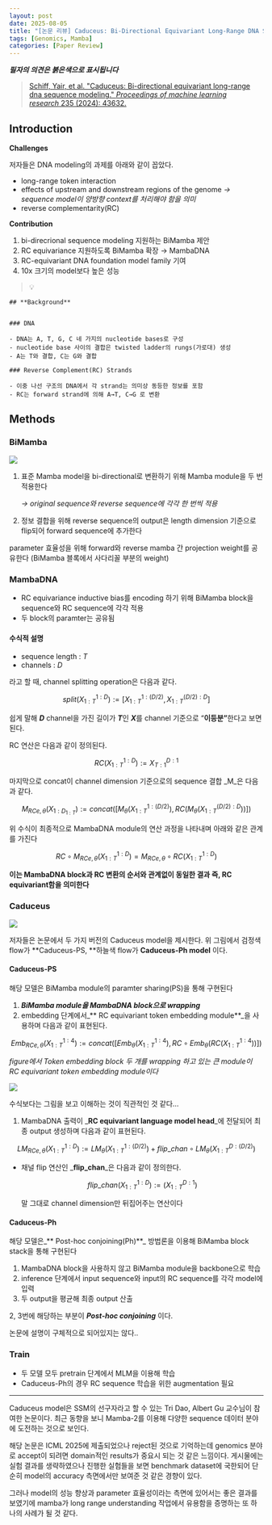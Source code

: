 ```yaml
---
layout: post
date: 2025-08-05
title: "[논문 리뷰] Caduceus: Bi-Directional Equivariant Long-Range DNA Sequence Modeling"
tags: [Genomics, Mamba]
categories: [Paper Review]
---
```


<span class="notion-red">_**필자의 의견은 붉은색으로 표시됩니다**_</span>


> [Schiff, Yair, et al. "Caduceus: Bi-directional equivariant long-range dna sequence modeling." ](https://pmc.ncbi.nlm.nih.gov/articles/PMC12189541/)[_Proceedings of machine learning research_](https://pmc.ncbi.nlm.nih.gov/articles/PMC12189541/)[ 235 (2024): 43632.](https://pmc.ncbi.nlm.nih.gov/articles/PMC12189541/)



## Introduction


**Challenges**


저자들은 DNA modeling의 과제를 아래와 같이 꼽았다.

- long-range token interaction
- effects of upstream and downstream regions of the genome 
_→ sequence model이 양방향 context를 처리해야 함을 의미_
- reverse complementarity(RC)

**Contribution**

1. bi-direcrional sequence modeling 지원하는 BiMamba 제안
1. RC equivariance 지원하도록 BiMamba 확장 → MambaDNA
1. RC-equivariant DNA foundation model family 기여
1. 10x 크기의 model보다 높은 성능

> 💡 


	## **Background**


	### DNA

	- DNA는 A, T, G, C 네 가지의 nucleotide bases로 구성
	- nucleotide base 사이의 결합은 twisted ladder의 rungs(가로대) 생성
	- A는 T와 결합, C는 G와 결합

	### Reverse Complement(RC) Strands

	- 이중 나선 구조의 DNA에서 각 strand는 의미상 동등한 정보를 포함
	- RC는 forward strand에 의해 A→T, C→G 로 변환


## Methods



### BiMamba


![](https://prod-files-secure.s3.us-west-2.amazonaws.com/542b861c-36a8-4051-84e5-8804b6728dba/2c247d59-7815-4980-99f0-8f0d21f445a7/image.png?X-Amz-Algorithm=AWS4-HMAC-SHA256&X-Amz-Content-Sha256=UNSIGNED-PAYLOAD&X-Amz-Credential=ASIAZI2LB466QGR36NQR%2F20250919%2Fus-west-2%2Fs3%2Faws4_request&X-Amz-Date=20250919T032600Z&X-Amz-Expires=3600&X-Amz-Security-Token=IQoJb3JpZ2luX2VjEE8aCXVzLXdlc3QtMiJIMEYCIQCPlveUu7g8qfZYqpmyde98FJMbDQ%2F1EmPZu4lkuRGUzAIhAOjI0Z%2BJ%2F%2BPgGGPdwBA2hZxdy0yte9eyFA9%2Bl9Cl47MPKogECMj%2F%2F%2F%2F%2F%2F%2F%2F%2F%2FwEQABoMNjM3NDIzMTgzODA1IgxE49MLg47KpdFNqbUq3APlv0J0%2Bqu7TfuwNR2ELQfjYkaVedoOEI7u9%2FRKz5l5DJ7%2FLc5qWklSGR2yvueQx%2BOG8%2FqV8Fk68Ch0gZpEukP3I5YJaX0wWFhsJfQsW3MVbW6oGBCYwg5LCMXH7rCCQuU%2FVuN4%2F9vHZe4POx3jyJSoc%2FcZGy%2FSUIZnxm%2F0VNdfq0nI%2BLUVnb79U0VXy48HEsQHh1NqfO6rHj%2B%2B83w%2FF4WkpuSVUKidh8E4d39F13WZXCeP9cFl%2BHliiP1fLz%2Bu6j3HwgMd%2FCJ7%2B5n0W0PsTdSRypbC979dE8VGsT3FAS4YEwFsiWRSRopnKiwkCzbAT5vqkqtcbJ4MHj1qime3QgTQ7haMahHllzZU%2BlRn9ihn41rbqM0ZyiwzX%2BDMvhbajzMrOwDEYfVGqt%2BCKK6%2Fj7DPmnUYvWNQVNgaBNSoPd%2BkApg7TsdyyVxgpFxzks5ZeMTnJKZQCP75va2LWHhyWiaxhBxS1ZBzI66Bm4VKYALSh1fC5kNu3SWHnJiZ5Vw588yAAWs%2FtUFZbkYKNKjvezVrE2nxdz3dYrMXxoYBPbyITUbD7Va9UOKCLynZYhd60McnPpZ73BeOk5frno%2FJ4pSBERhd3ntg6%2FFJOOSlFMFKpBhM90CzdcxWcckBFzDgm7LGBjqkAT5xmVd3eI67RhLapZpwe4pmnr7gLk5h84IzENzaeWJDmj5me9BIJkC5FDVBjHWXn99%2FSZcJQtG%2Fx6BCcpNsc9w%2FdMu%2FcqGCMlHJBbuJJwR6eIk%2FKMcAblxrIgoffUrMLBHxg%2BGSDNklI8GOY8ZAWqpEr80aiMYNYwIkIugUomPsiHHbuNK2SL5nWMWPe27Aa%2F2ZtLFvudR3IZ2niAr4F69HPCdb&X-Amz-Signature=34bd21c59307356f9fbeef0472cf361390ca651b971b0e356760e7efdb0acd84&X-Amz-SignedHeaders=host&x-amz-checksum-mode=ENABLED&x-id=GetObject)

1. 표준 Mamba model을 bi-directional로 변환하기 위해 Mamba module을 두 번 적용한다

	_→ original sequence와 reverse sequence에 각각 한 번씩 적용_

1. 정보 결합을 위해 reverse sequence의 output은 length dimension 기준으로 flip되어 forward sequence에 추가한다

parameter 효율성을 위해 forward와 reverse mamba 간 projection weight를 공유한다 (BiMamba 블록에서 사다리꼴 부분의 weight)



### MambaDNA

- RC equivariance inductive bias를 encoding 하기 위해 BiMamba block을 sequence와 RC sequence에 각각 적용
- 두 block의 paramter는 공유됨


#### 수식적 설명

- sequence length : _T_
- channels : _D_

라고 할 때,  channel splitting operation은 다음과 같다.


$$
split(X^{1:D}_{1:T}):=[X^{1:(D/2)}_{1:T},X^{(D/2):D}_{1:T}]
$$


<span class="notion-red">쉽게 말해 </span><span class="notion-red">_**D**_</span><span class="notion-red"> channel을 가진 길이가 </span><span class="notion-red">_**T**_</span><span class="notion-red">인 </span><span class="notion-red">_**X**_</span><span class="notion-red">를 channel 기준으로 “</span><span class="notion-red">**이등분”**</span><span class="notion-red">한다고 보면 된다.</span>


RC 연산은 다음과 같이 정의된다.


$$
RC(X^{1:D}_{1:T}):=X^{D:1}_{T:1}
$$


마지막으로 concat이 channel dimension 기준으로의 sequence 결합 _M_은 다음과 같다.


$$
M_{RCe,\theta}(X_{1:D_{1:T}}):=concat([M_{\theta}(X^{1:(D/2)}_{1:T}),RC(M_{\theta}(X^{(D/2):D}_{1:T}))])
$$


위 수식이 최종적으로 MambaDNA module의 연산 과정을 나타내며 아래와 같은 관계를 가진다


$$
RC\circ M_{RCe,\theta}(X^{1:D}_{1:T}) = M_{RCe,\theta} \circ RC(X^{1:D}_{1:T})
$$


**이는 MambaDNA block과 RC 변환의 순서와 관계없이 동일한 결과 즉, RC equivariant함을 의미한다**



### Caduceus


![](https://prod-files-secure.s3.us-west-2.amazonaws.com/542b861c-36a8-4051-84e5-8804b6728dba/f94a60d7-8145-473b-aef9-7c68d3ec604a/image.png?X-Amz-Algorithm=AWS4-HMAC-SHA256&X-Amz-Content-Sha256=UNSIGNED-PAYLOAD&X-Amz-Credential=ASIAZI2LB466QGR36NQR%2F20250919%2Fus-west-2%2Fs3%2Faws4_request&X-Amz-Date=20250919T032600Z&X-Amz-Expires=3600&X-Amz-Security-Token=IQoJb3JpZ2luX2VjEE8aCXVzLXdlc3QtMiJIMEYCIQCPlveUu7g8qfZYqpmyde98FJMbDQ%2F1EmPZu4lkuRGUzAIhAOjI0Z%2BJ%2F%2BPgGGPdwBA2hZxdy0yte9eyFA9%2Bl9Cl47MPKogECMj%2F%2F%2F%2F%2F%2F%2F%2F%2F%2FwEQABoMNjM3NDIzMTgzODA1IgxE49MLg47KpdFNqbUq3APlv0J0%2Bqu7TfuwNR2ELQfjYkaVedoOEI7u9%2FRKz5l5DJ7%2FLc5qWklSGR2yvueQx%2BOG8%2FqV8Fk68Ch0gZpEukP3I5YJaX0wWFhsJfQsW3MVbW6oGBCYwg5LCMXH7rCCQuU%2FVuN4%2F9vHZe4POx3jyJSoc%2FcZGy%2FSUIZnxm%2F0VNdfq0nI%2BLUVnb79U0VXy48HEsQHh1NqfO6rHj%2B%2B83w%2FF4WkpuSVUKidh8E4d39F13WZXCeP9cFl%2BHliiP1fLz%2Bu6j3HwgMd%2FCJ7%2B5n0W0PsTdSRypbC979dE8VGsT3FAS4YEwFsiWRSRopnKiwkCzbAT5vqkqtcbJ4MHj1qime3QgTQ7haMahHllzZU%2BlRn9ihn41rbqM0ZyiwzX%2BDMvhbajzMrOwDEYfVGqt%2BCKK6%2Fj7DPmnUYvWNQVNgaBNSoPd%2BkApg7TsdyyVxgpFxzks5ZeMTnJKZQCP75va2LWHhyWiaxhBxS1ZBzI66Bm4VKYALSh1fC5kNu3SWHnJiZ5Vw588yAAWs%2FtUFZbkYKNKjvezVrE2nxdz3dYrMXxoYBPbyITUbD7Va9UOKCLynZYhd60McnPpZ73BeOk5frno%2FJ4pSBERhd3ntg6%2FFJOOSlFMFKpBhM90CzdcxWcckBFzDgm7LGBjqkAT5xmVd3eI67RhLapZpwe4pmnr7gLk5h84IzENzaeWJDmj5me9BIJkC5FDVBjHWXn99%2FSZcJQtG%2Fx6BCcpNsc9w%2FdMu%2FcqGCMlHJBbuJJwR6eIk%2FKMcAblxrIgoffUrMLBHxg%2BGSDNklI8GOY8ZAWqpEr80aiMYNYwIkIugUomPsiHHbuNK2SL5nWMWPe27Aa%2F2ZtLFvudR3IZ2niAr4F69HPCdb&X-Amz-Signature=812a03bbb9f0bbeca1587af270e2211f05d0f5650406acf17da8b8dfc99aac47&X-Amz-SignedHeaders=host&x-amz-checksum-mode=ENABLED&x-id=GetObject)


저자들은 논문에서 두 가지 버전의 Caduceus model을 제시한다. 위 그림에서 검정색 flow가 **Caduceus-PS, **하늘색 flow가 **Caduceus-Ph model** 이다.



#### Caduceus-PS


해당 모델은 BiMamba module의 paramter sharing(PS)을 통해 구현된다

1. _**BiMamba module을 MambaDNA block으로 wrapping**_
1. embedding 단계에서_** RC equivariant token embedding module**_을 사용하며 다음과 같이 표현된다.

$$
Emb_{RCe,\theta}(X^{1:4}_{1:T}):=concat([Emb_{\theta}(X^{1:4}_{1:T}),RC \circ Emb_{\theta}(RC(X^{1:4}_{1:T}))])
$$


_figure에서 Token embedding block 두 개를 wrapping 하고 있는 큰 module이 RC equivariant token embedding module이다_


![](https://prod-files-secure.s3.us-west-2.amazonaws.com/542b861c-36a8-4051-84e5-8804b6728dba/b175e4da-71eb-4e91-8c23-a06dabe673c9/image.png?X-Amz-Algorithm=AWS4-HMAC-SHA256&X-Amz-Content-Sha256=UNSIGNED-PAYLOAD&X-Amz-Credential=ASIAZI2LB466QGR36NQR%2F20250919%2Fus-west-2%2Fs3%2Faws4_request&X-Amz-Date=20250919T032600Z&X-Amz-Expires=3600&X-Amz-Security-Token=IQoJb3JpZ2luX2VjEE8aCXVzLXdlc3QtMiJIMEYCIQCPlveUu7g8qfZYqpmyde98FJMbDQ%2F1EmPZu4lkuRGUzAIhAOjI0Z%2BJ%2F%2BPgGGPdwBA2hZxdy0yte9eyFA9%2Bl9Cl47MPKogECMj%2F%2F%2F%2F%2F%2F%2F%2F%2F%2FwEQABoMNjM3NDIzMTgzODA1IgxE49MLg47KpdFNqbUq3APlv0J0%2Bqu7TfuwNR2ELQfjYkaVedoOEI7u9%2FRKz5l5DJ7%2FLc5qWklSGR2yvueQx%2BOG8%2FqV8Fk68Ch0gZpEukP3I5YJaX0wWFhsJfQsW3MVbW6oGBCYwg5LCMXH7rCCQuU%2FVuN4%2F9vHZe4POx3jyJSoc%2FcZGy%2FSUIZnxm%2F0VNdfq0nI%2BLUVnb79U0VXy48HEsQHh1NqfO6rHj%2B%2B83w%2FF4WkpuSVUKidh8E4d39F13WZXCeP9cFl%2BHliiP1fLz%2Bu6j3HwgMd%2FCJ7%2B5n0W0PsTdSRypbC979dE8VGsT3FAS4YEwFsiWRSRopnKiwkCzbAT5vqkqtcbJ4MHj1qime3QgTQ7haMahHllzZU%2BlRn9ihn41rbqM0ZyiwzX%2BDMvhbajzMrOwDEYfVGqt%2BCKK6%2Fj7DPmnUYvWNQVNgaBNSoPd%2BkApg7TsdyyVxgpFxzks5ZeMTnJKZQCP75va2LWHhyWiaxhBxS1ZBzI66Bm4VKYALSh1fC5kNu3SWHnJiZ5Vw588yAAWs%2FtUFZbkYKNKjvezVrE2nxdz3dYrMXxoYBPbyITUbD7Va9UOKCLynZYhd60McnPpZ73BeOk5frno%2FJ4pSBERhd3ntg6%2FFJOOSlFMFKpBhM90CzdcxWcckBFzDgm7LGBjqkAT5xmVd3eI67RhLapZpwe4pmnr7gLk5h84IzENzaeWJDmj5me9BIJkC5FDVBjHWXn99%2FSZcJQtG%2Fx6BCcpNsc9w%2FdMu%2FcqGCMlHJBbuJJwR6eIk%2FKMcAblxrIgoffUrMLBHxg%2BGSDNklI8GOY8ZAWqpEr80aiMYNYwIkIugUomPsiHHbuNK2SL5nWMWPe27Aa%2F2ZtLFvudR3IZ2niAr4F69HPCdb&X-Amz-Signature=142099894818580f8741ea6a06bf7eb4851f791f133ffb254429f666042bffde&X-Amz-SignedHeaders=host&x-amz-checksum-mode=ENABLED&x-id=GetObject)


<span class="notion-red">수식보다는 그림을 보고 이해하는 것이 직관적인 것 같다…</span>

1. MambaDNA 출력이 _**RC equivariant language model head**_에 전달되어 최종 output 생성하며 다음과 같이 표현된다.

$$
LM_{RCe,\theta}(X^{1:D}_{1:T}):= LM_{\theta}(X^{1:(D/2)}_{1:T})+flip\_chan\circ LM_{\theta}(X^{D:(D/2)}_{1:T})
$$

- 채널 flip 연산인 _**flip\_chan**_은 다음과 같이 정의한다.

	$$
	flip\_chan(X^{1:D}_{1:T}):=(X^{D:1}_{1:T})
	$$


	말 그대로 channel dimension만 뒤집어주는 연산이다



#### Caduceus-Ph


해당 모델은_** Post-hoc conjoining(Ph)**_ 방법론을 이용해 BiMamba block stack을 통해 구현된다

1. MambaDNA block을 사용하지 않고 BiMamba module을 backbone으로 학습
1. inference 단계에서 input sequence와 input의 RC sequence를 각각 model에 입력
1. 두 output을 평균해 최종 output 산출

2, 3번에 해당하는 부분이 _**Post-hoc conjoining**_ 이다.


<span class="notion-red">논문에 설명이 구체적으로 되어있지는 않다..</span>



### Train

- 두 모델 모두 pretrain 단계에서 MLM을 이용해 학습
- Caduceus-Ph의 경우 RC sequence 학습을 위한 augmentation 필요

---


<span class="notion-red">Caduceus model은 SSM의 선구자라고 할 수 있는 Tri Dao, Albert Gu 교수님이 참여한 논문이다. 최근 동향을 보니 Mamba-2를 이용해 다양한 sequence 데이터 분야에 도전하는 것으로 보인다.</span>


<span class="notion-red">해당 논문은 ICML 2025에 제출되었으나 reject된 것으로 기억하는데 genomics 분야로 accept이 되려면 domain적인 results가 중요시 되는 것 같은 느낌이다. 게시물에는 실험 결과를 생략하였으나 진행한 실험들을 보면 benchmark dataset에 국한되어 단순히 model의 accuracy 측면에서만 보여준 것 같은 경향이 있다.</span>


<span class="notion-red">그러나 model의 성능 향상과 parameter 효율성이라는 측면에 있어서는 좋은 결과를 보였기에 mamba가 long range understanding 작업에서 유용함을 증명하는 또 하나의 사례가 될 것 같다.</span>


